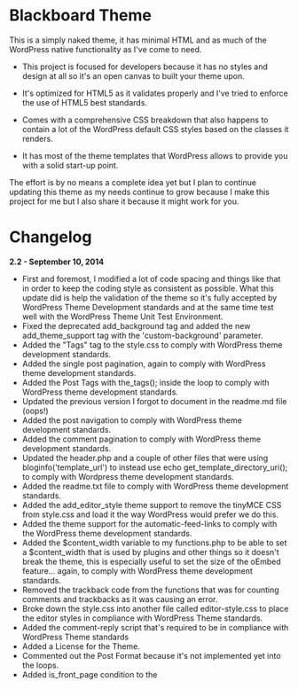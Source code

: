 Blackboard Theme
================

This is a simply naked theme, it has minimal HTML and as much of the WordPress native functionality as I've come to need.

+ This project is focused for developers because it has no styles and design at all so it's an open canvas to built your theme upon.

+ It's optimized for HTML5 as it validates properly and I've tried to enforce the use of HTML5 best standards.

+ Comes with a comprehensive CSS breakdown that also happens to contain a lot of the WordPress default CSS styles based on the classes it renders.

+ It has most of the theme templates that WordPress allows to provide you with a solid start-up point.

The effort is by no means a complete idea yet but I plan to continue updating this theme as my needs continue to grow because I make this project for me but I also share it because it might work for you.

Changelog
================

__2.2 - September 10, 2014__

+ First and foremost, I modified a lot of code spacing and things like that in order to keep the coding style as consistent as possible. What this update did is help the validation of the theme so it's fully accepted by WordPress Theme Development standards and at the same time test well with the WordPress Theme Unit Test Environment.
+ Fixed the deprecated add_background tag and added the new add_theme_support tag with the 'custom-background' parameter.
+ Added the "Tags" tag to the style.css to comply with WordPress theme development standards.
+ Added the single post pagination, again to comply with WordPress theme development standards.
+ Added the Post Tags with the_tags(); inside the loop to comply with WordPress theme development standards.
+ Updated the previous version I forgot to document in the readme.md file (oops!)
+ Added the post navigation to comply with WordPress theme development standards.
+ Added the comment pagination to comply with WordPress theme development standards.
+ Updated the header.php and a couple of other files that were using bloginfo('template_url') to instead use echo get_template_directory_uri(); to comply with Wordpress theme development standards.
+ Added the readme.txt file to comply with WordPress theme development standards.
+ Added the add_editor_style theme support to remove the tinyMCE CSS from style.css and load it the way WordPress would prefer we do this.
+ Added the theme support for the automatic-feed-links to comply with the WordPress theme development standards.
+ Added the $content_width variable to my functions.php to be able to set a $content_width that is used by plugins and other things so it  doesn't break the theme, this is especially useful to set the size of the oEmbed feature... again, to comply with WordPress theme development standards.
+ Removed the trackback code from the functions that was for counting comments and trackbacks as it was causing an error.
+ Broke down the style.css into another file called editor-style.css to place the editor styles in compliance with WordPress Theme standards.
+ Added the comment-reply script that's required to be in compliance with WordPress Theme standards
+ Added a License for the Theme.
+ Commented out the Post Format because it's not implemented yet into the loops.
+ Added is_front_page condition to the <title> tag in order to display the frontpage name and blog name.
+ Fixed all the text-domain issues with not using the proper "slug" as WordPress recomments, so I replaced 'blvckbrd' with 'blackboard' to comply.
+ Added a couple of "usual" things to the header and the footer such as Site name, Site Description, Copyright year, etc, etc.
+ Added the pagination links wherever necessary, such as: index.php, archives.php, etc.
+ Added a default Blackboard Favicon that can easily be overwritten so it's linked and in place already.
+ Added post meta data to the single.php, it can easily be stripped out or pick any of the elements you would like to keep and use in your project.
+ Added the comments if statement for the page.php and the single.php so the comments show as they should.
+ Added the /lang/ folder with a Spanish translation and the es_MX.po and es_MX.mo as well as a clean en_US.po file to use for your own translation
+ Added the wp_nav_menu to the header and to the footer with all parameters in default except for the already defined location parameter.

__2.1.1 - August 27, 2014__

+ Added Helper Classes to the CSS file

__2.1 - August 22, 2014__

+ Started adding the stock WordPress CSS selectors; added the styles for the WYSIWYG editor
+ Added the selectors for the Native WordPress Gallery
+ Added the selectors for the Comments with Nested and Admin Styles
+ Included at the top of the CSS the @media queries for Responsive displays
+ Updated the package to include a Child version of Blackboard
+ Added the "Tags:" to the theme's info that is pulled from the style.css file
+ Fixed a couple of indentation issues in the comments.php file

__2.0 - August 12, 2014__

+ Just released.
+ Note that GIT was started at version 2.0 because I was keeping my own lame version control before and I recently thought of turning this into a project for everyone else to use.